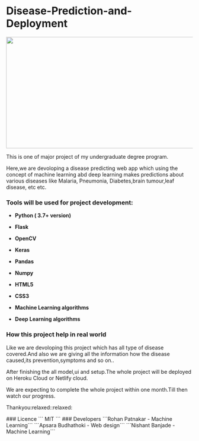 # Disease-Prediction-and-Deployment

<img src=https://www2.lehigh.edu/sites/www2/files/media/chuah17conference.jpg width="1100" height="300" />
<p> This is one of major project of my undergraduate degree program.</p>
<p>Here,we are devoloping a disease predicting web app which using the concept of machine learning abd deep learning makes predictions about various diseases like Malaria, Pneumonia, Diabetes,brain tumour,leaf disease, etc etc.</p>




<h3> Tools will be used for project development: </h3>
<ul>
<li><p><b>Python ( 3.7+ version)</b></p></li>
<li><p><b>Flask</b></p></li>
<li><p><b>OpenCV</b></p></li>
 <li><p><b>Keras</b></p></li>
<li><p><b>Pandas</b></p></li>
<li><p><b>Numpy</b></p></li>
<li><p><b>HTML5</b></p></li>
<li><p><b>CSS3</b></p></li>
<li><p><b>Machine Learning algorithms</b></p></li>
<li><p><b>Deep Learning algorithms</b></p></li>
</ul>

<h3>How this project help in real world</h3>
<p>Like we are devoloping this project which has all type of disease covered.And also we are giving all the information how the disease caused,its prevention,symptoms and so on..</p>



  
  <p> After finishing the all model,ui and setup.The whole project will be deployed on Heroku Cloud or Netlify cloud.
  <br>
 <p> We are expecting to complete the whole project within one month.Till then watch our progress.<p>

<p>Thankyou:relaxed::relaxed:</p>
### Licence
``` 
MIT
```
### Developers
```Rohan Patnakar - Machine Learning```
```Apsara Budhathoki - Web design```
```Nishant Banjade - Machine Learning```

